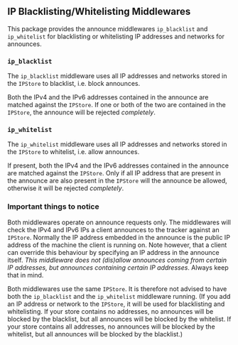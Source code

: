 ## IP Blacklisting/Whitelisting Middlewares

This package provides the announce middlewares `ip_blacklist` and `ip_whitelist` for blacklisting or whitelisting IP addresses and networks for announces.

### `ip_blacklist`

The `ip_blacklist` middleware uses all IP addresses and networks stored in the `IPStore` to blacklist, i.e. block announces.

Both the IPv4 and the IPv6 addresses contained in the announce are matched against the `IPStore`.
If one or both of the two are contained in the `IPStore`, the announce will be rejected _completely_.

### `ip_whitelist`

The `ip_whitelist` middleware uses all IP addresses and networks stored in the `IPStore` to whitelist, i.e. allow announces.

If present, both the IPv4 and the IPv6 addresses contained in the announce are matched against the `IPStore`.
Only if all IP address that are present in the announce are also present in the `IPStore` will the announce be allowed, otherwise it will be rejected _completely_.

### Important things to notice

Both middlewares operate on announce requests only.
The middlewares will check the IPv4 and IPv6 IPs a client announces to the tracker against an `IPStore`.
Normally the IP address embedded in the announce is the public IP address of the machine the client is running on.
Note however, that a client can override this behaviour by specifying an IP address in the announce itself.
_This middleware does not (dis)allow announces coming from certain IP addresses, but announces containing certain IP addresses_.
Always keep that in mind.

Both middlewares use the same `IPStore`.
It is therefore not advised to have both the `ip_blacklist` and the `ip_whitelist` middleware running.
(If you add an IP address or network to the `IPStore`, it will be used for blacklisting and whitelisting.
If your store contains no addresses, no announces will be blocked by the blacklist, but all announces will be blocked by the whitelist.
If your store contains all addresses, no announces will be blocked by the whitelist, but all announces will be blocked by the blacklist.)